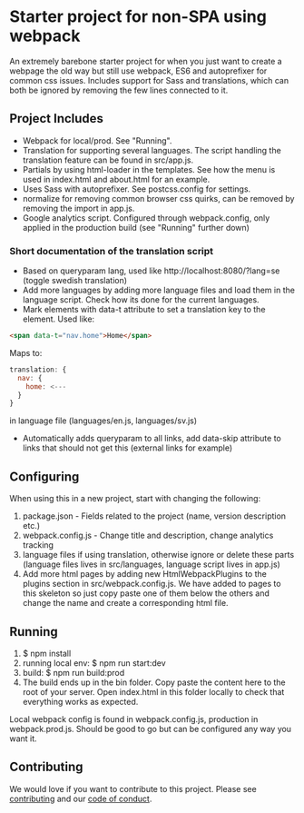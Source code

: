 # Starter project for non-SPA using webpack

An extremely barebone starter project for when you just want to create a webpage the old way but still use webpack, ES6 and autoprefixer for common css issues.
Includes support for Sass and translations, which can both be ignored by removing the few lines connected to it.

## Project Includes
* Webpack for local/prod. See "Running".
* Translation for supporting several languages. The script handling the translation feature can be found in src/app.js.
* Partials by using html-loader in the templates. See how the menu is used in index.html and about.html for an example.
* Uses Sass with autoprefixer. See postcss.config for settings.
* normalize for removing common browser css quirks, can be removed by removing the import in app.js.
* Google analytics script. Configured through webpack.config, only applied in the production build (see "Running" further down)

### Short documentation of the translation script
* Based on queryparam lang, used like http://localhost:8080/?lang=se (toggle swedish translation)
* Add more languages by adding more language files and load them in the language script. Check how its done for the current languages.
* Mark elements with data-t attribute to set a translation key to the element. Used like:

```html
<span data-t="nav.home">Home</span>
```

Maps to:
```javascript
translation: {
  nav: {
    home: <---
  }
}
```

in language file (languages/en.js, languages/sv.js)

* Automatically adds queryparam to all links, add data-skip attribute to links that should not get this (external links for example)

## Configuring
When using this in a new project, start with changing the following:

1. package.json - Fields related to the project (name, version description etc.)
2. webpack.config.js - Change title and description, change analytics tracking
3. language files if using translation, otherwise ignore or delete these parts (language files lives in src/languages, language script lives in app.js)
4. Add more html pages by adding new HtmlWebpackPlugins to the plugins section in src/webpack.config.js. We have added to pages to this skeleton so just copy paste one of them below the others and change the name and create a corresponding html file.

## Running
1. $ npm install
2. running local env: $ npm run start:dev
3. build: $ npm run build:prod
4. The build ends up in the bin folder. Copy paste the content here to the root of your server. Open index.html in this folder locally to check that everything works as expected.

Local webpack config is found in webpack.config.js, production in webpack.prod.js. Should be good to go but can be configured any way you want it.

## Contributing
We would love if you want to contribute to this project. Please see
[contributing](CONTRIBUTING.md) and our [code of conduct](CODE_OF_CONDUCT.md).
